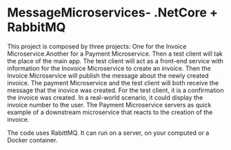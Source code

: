 # MessageMicroservices- .NetCore + RabbitMQ

This project is composed by three projects: One for the Invoice Microservice.Another for a Payment Microservice. Then a test client will tak the place of 
the main app.  The test client will act as a front-end service with information for the Inovoice Microservice to create an invoice. Then the Invoice Microservice
will publish the message about the newly created invoice. The payment Microservice and the test client will both receive the message that the inovice was created.
For the test client, it is a confirmation the invoice was created. In a real-world scenario, it could display the invoice number to the user. The Payment Microservice servers as quick example of a downstream microservice that reacts to the creation of the invoice.

The code uses RabittMQ. It can run on a server, on your computed or a Docker container.
